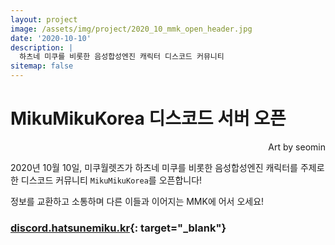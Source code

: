 ```yaml
---
layout: project
image: /assets/img/project/2020_10_mmk_open_header.jpg
date: '2020-10-10'
description: |
  하츠네 미쿠를 비롯한 음성합성엔진 캐릭터 디스코드 커뮤니티
sitemap: false
---
```


# MikuMikuKorea 디스코드 서버 오픈

<p style="text-align: right;">Art by seomin</p>

2020년 10월 10일, 미쿠월렛즈가 하츠네 미쿠를 비롯한 음성합성엔진 캐릭터를 주제로 한 디스코드 커뮤니티 `MikuMikuKorea`를 오픈합니다!

정보를 교환하고 소통하며 다른 이들과 이어지는 MMK에 어서 오세요!

### [discord.hatsunemiku.kr](https://discord.hatsunemiku.kr){: target="_blank"}
